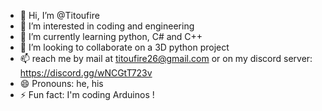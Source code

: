 - 👋 Hi, I’m @Titoufire
- 👀 I’m interested in coding and engineering
- 🌱 I’m currently learning python, C# and C++
- 💞️ I’m looking to collaborate on a 3D python project
- 📫 reach me by mail at titoufire26@gmail.com or on my discord server: https://discord.gg/wNCGtT723v
- 😄 Pronouns: he, his
- ⚡ Fun fact: I'm coding Arduinos !

<!---
Titoufire/Titoufire is a ✨ special ✨ repository because its `README.md` (this file) appears on your GitHub profile.
You can click the Preview link to take a look at your changes.
--->
